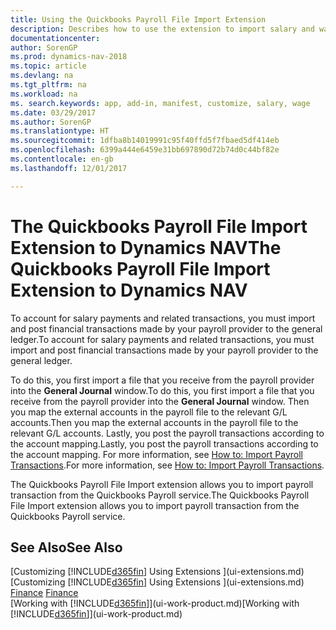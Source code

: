 ```yaml
---
title: Using the Quickbooks Payroll File Import Extension
description: Describes how to use the extension to import salary and wage transactions from the Quickbooks Payroll service.
documentationcenter: 
author: SorenGP
ms.prod: dynamics-nav-2018
ms.topic: article
ms.devlang: na
ms.tgt_pltfrm: na
ms.workload: na
ms. search.keywords: app, add-in, manifest, customize, salary, wage
ms.date: 03/29/2017
ms.author: SorenGP
ms.translationtype: HT
ms.sourcegitcommit: 1dfba8b14019991c95f40ffd5f7fbaed5df414eb
ms.openlocfilehash: 6399a444e6459e31bb697890d72b74d0c44bf82e
ms.contentlocale: en-gb
ms.lasthandoff: 12/01/2017

---
```

# <a name="the-quickbooks-payroll-file-import-extension-to-dynamics-nav"></a><span data-ttu-id="d0d38-103">The Quickbooks Payroll File Import Extension to Dynamics NAV</span><span class="sxs-lookup"><span data-stu-id="d0d38-103">The Quickbooks Payroll File Import Extension to Dynamics NAV</span></span>
<span data-ttu-id="d0d38-104">To account for salary payments and related transactions, you must import and post financial transactions made by your payroll provider to the general ledger.</span><span class="sxs-lookup"><span data-stu-id="d0d38-104">To account for salary payments and related transactions, you must import and post financial transactions made by your payroll provider to the general ledger.</span></span>

<span data-ttu-id="d0d38-105">To do this, you first import a file that you receive from the payroll provider into the **General Journal** window.</span><span class="sxs-lookup"><span data-stu-id="d0d38-105">To do this, you first import a file that you receive from the payroll provider into the **General Journal** window.</span></span> <span data-ttu-id="d0d38-106">Then you map the external accounts in the payroll file to the relevant G/L accounts.</span><span class="sxs-lookup"><span data-stu-id="d0d38-106">Then you map the external accounts in the payroll file to the relevant G/L accounts.</span></span> <span data-ttu-id="d0d38-107">Lastly, you post the payroll transactions according to the account mapping.</span><span class="sxs-lookup"><span data-stu-id="d0d38-107">Lastly, you post the payroll transactions according to the account mapping.</span></span> <span data-ttu-id="d0d38-108">For more information, see [How to: Import Payroll Transactions](finance-how-import-payroll-transactions.md).</span><span class="sxs-lookup"><span data-stu-id="d0d38-108">For more information, see [How to: Import Payroll Transactions](finance-how-import-payroll-transactions.md).</span></span>

<span data-ttu-id="d0d38-109">The Quickbooks Payroll File Import extension allows you to import payroll transaction from the Quickbooks Payroll service.</span><span class="sxs-lookup"><span data-stu-id="d0d38-109">The Quickbooks Payroll File Import extension allows you to import payroll transaction from the Quickbooks Payroll service.</span></span>

## <a name="see-also"></a><span data-ttu-id="d0d38-110">See Also</span><span class="sxs-lookup"><span data-stu-id="d0d38-110">See Also</span></span>
<span data-ttu-id="d0d38-111">[Customizing [!INCLUDE[d365fin](includes/d365fin_md.md)] Using Extensions ](ui-extensions.md)  </span><span class="sxs-lookup"><span data-stu-id="d0d38-111">[Customizing [!INCLUDE[d365fin](includes/d365fin_md.md)] Using Extensions ](ui-extensions.md)  </span></span>  
<span data-ttu-id="d0d38-112">[Finance](finance.md)  </span><span class="sxs-lookup"><span data-stu-id="d0d38-112">[Finance](finance.md)  </span></span>  
<span data-ttu-id="d0d38-113">[Working with [!INCLUDE[d365fin](includes/d365fin_md.md)]](ui-work-product.md)</span><span class="sxs-lookup"><span data-stu-id="d0d38-113">[Working with [!INCLUDE[d365fin](includes/d365fin_md.md)]](ui-work-product.md)</span></span>

